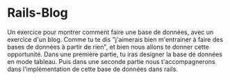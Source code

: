 # Rails-Blog

Un exercice pour montrer comment faire une base de données, avec un exercice d'un blog. Comme tu te dis "j'aimerais bien m'entrainer à faire des bases de données à partir de rien", et bien nous allons te donner cette opportunité. Dans une première partie, tu iras designer la base de données en mode tableau. Puis dans une seconde partie nous t'accompagnerons dans l'implémentation de cette base de données dans rails.